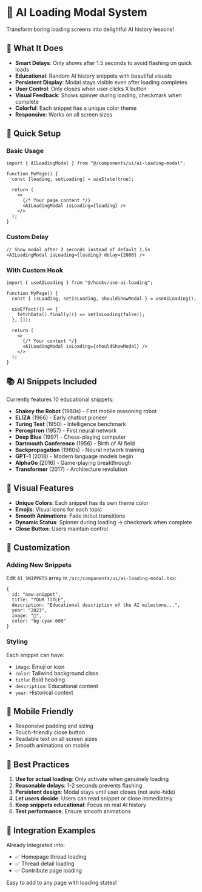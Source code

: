# 🤖 AI Loading Modal System

Transform boring loading screens into delightful AI history lessons!

## 🎯 What It Does

- **Smart Delays**: Only shows after 1.5 seconds to avoid flashing on quick loads
- **Educational**: Random AI history snippets with beautiful visuals
- **Persistent Display**: Modal stays visible even after loading completes
- **User Control**: Only closes when user clicks X button
- **Visual Feedback**: Shows spinner during loading, checkmark when complete
- **Colorful**: Each snippet has a unique color theme
- **Responsive**: Works on all screen sizes

## 🚀 Quick Setup

### Basic Usage

```tsx
import { AILoadingModal } from "@/components/ui/ai-loading-modal";

function MyPage() {
  const [loading, setLoading] = useState(true);

  return (
    <>
      {/* Your page content */}
      <AILoadingModal isLoading={loading} />
    </>
  );
}
```

### Custom Delay

```tsx
// Show modal after 2 seconds instead of default 1.5s
<AILoadingModal isLoading={loading} delay={2000} />
```

### With Custom Hook

```tsx
import { useAILoading } from "@/hooks/use-ai-loading";

function MyPage() {
  const { isLoading, setIsLoading, shouldShowModal } = useAILoading();

  useEffect(() => {
    fetchData().finally(() => setIsLoading(false));
  }, []);

  return (
    <>
      {/* Your content */}
      <AILoadingModal isLoading={shouldShowModal} />
    </>
  );
}
```

## 📚 AI Snippets Included

Currently features 10 educational snippets:

- **Shakey the Robot** (1960s) - First mobile reasoning robot
- **ELIZA** (1966) - Early chatbot pioneer  
- **Turing Test** (1950) - Intelligence benchmark
- **Perceptron** (1957) - First neural network
- **Deep Blue** (1997) - Chess-playing computer
- **Dartmouth Conference** (1956) - Birth of AI field
- **Backpropagation** (1980s) - Neural network training
- **GPT-1** (2018) - Modern language models begin
- **AlphaGo** (2016) - Game-playing breakthrough
- **Transformer** (2017) - Architecture revolution

## 🎨 Visual Features

- **Unique Colors**: Each snippet has its own theme color
- **Emojis**: Visual icons for each topic
- **Smooth Animations**: Fade in/out transitions
- **Dynamic Status**: Spinner during loading → checkmark when complete
- **Close Button**: Users maintain control

## 🔧 Customization

### Adding New Snippets

Edit `AI_SNIPPETS` array in `/src/components/ui/ai-loading-modal.tsx`:

```tsx
{
  id: "new-snippet",
  title: "YOUR TITLE",
  description: "Educational description of the AI milestone...",
  year: "2023",
  image: "🚀",
  color: "bg-cyan-600"
}
```

### Styling

Each snippet can have:
- `image`: Emoji or icon
- `color`: Tailwind background class
- `title`: Bold heading
- `description`: Educational content
- `year`: Historical context

## 📱 Mobile Friendly

- Responsive padding and sizing
- Touch-friendly close button
- Readable text on all screen sizes
- Smooth animations on mobile

## 🎯 Best Practices

1. **Use for actual loading**: Only activate when genuinely loading
2. **Reasonable delays**: 1-2 seconds prevents flashing  
3. **Persistent design**: Modal stays until user closes (not auto-hide)
4. **Let users decide**: Users can read snippet or close immediately
5. **Keep snippets educational**: Focus on real AI history
6. **Test performance**: Ensure smooth animations

## 🔄 Integration Examples

Already integrated into:
- ✅ Homepage thread loading
- ✅ Thread detail loading  
- ✅ Contribute page loading

Easy to add to any page with loading states!
